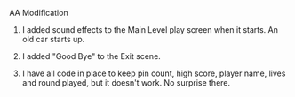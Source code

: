 AA Modification

1.  I added sound effects to the Main Level play screen when it starts.  An old car starts up.

2.  I added "Good Bye" to the Exit scene.  

3.  I have all code in place to keep pin count, high score, player name, lives and round played, but it doesn't work.  No surprise there.

